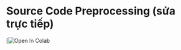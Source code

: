# Source Code Preprocessing (sửa trực tiếp)
[![Open In Colab](https://colab.research.google.com/drive/1OZeeYPkcgPgW8YmBler9Hf5YHzBXMymg?usp=sharing)
